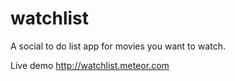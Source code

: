 watchlist
=========

A social to do list app for movies you want to watch.

Live demo http://watchlist.meteor.com
